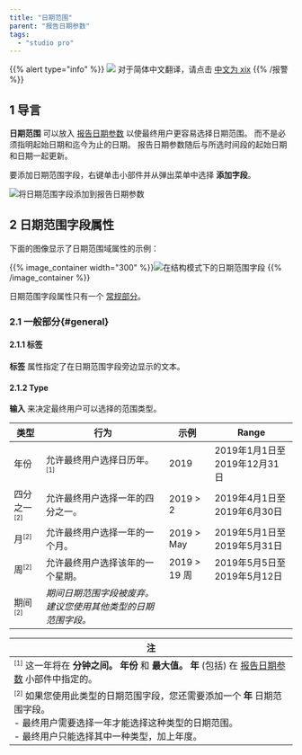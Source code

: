 ```yaml
---
title: "日期范围"
parent: "报告日期参数"
tags:
  - "studio pro"
---
```


{{% alert type="info" %}}
<img src="attachments/chinese-translation/china.png" style="display: inline-block; margin: 0" /> 对于简体中文翻译，请点击 [中文为 xix](https://cdn.mendix.tencent-cloud.com/documentation/refguide8/date-range-field.pdf)
{{% /报警 %}}

## 1 导言

**日期范围** 可以放入 [报告日期参数](report-date-parameter) 以使最终用户更容易选择日期范围。 而不是必须指明起始日期和迄今为止的日期。 报告日期参数随后与所选时间段的起始日期和日期一起更新。

要添加日期范围字段，右键单击小部件并从弹出菜单中选择 **添加字段**。

![将日期范围字段添加到报告日期参数](attachments/report-widgets/add-field.png)

## 2 日期范围字段属性

下面的图像显示了日期范围域属性的示例：

{{% image_container width="300" %}}![在结构模式下的日期范围字段](attachments/report-widgets/date-range-field-properties.png)
{{% /image_container %}}

日期范围字段属性只有一个 [常规部分](#general)。

### 2.1 一般部分{#general}

#### 2.1.1 标签

**标签** 属性指定了在日期范围字段旁边显示的文本。

#### 2.1.2 Type

**输入** 来决定最终用户可以选择的范围类型。

| 类型                                | 行为                                        | 示例          | Range                 |
| --------------------------------- | ----------------------------------------- | ----------- | --------------------- |
| 年份                                | 允许最终用户选择日历年。<sup><small>[1]</small></sup> | 2019        | 2019年1月1日至2019年12月31日 |
| 四分之一<sup><small>[2]</small></sup> | 允许最终用户选择一年的四分之一。                          | 2019 > 2    | 2019年4月1日至2019年6月30日  |
| 月<sup><small>[2]</small></sup>    | 允许最终用户选择一年的一个月。                           | 2019 > May  | 2019年5月1日至2019年5月31日  |
| 周<sup><small>[2]</small></sup>    | 允许最终用户选择该年的一个星期。                          | 2019 > 19 周 | 2019年5月5日至2019年5月12日  |
| 期间<sup><small>[2]</small></sup>   | *期间日期范围字段被废弃。 建议您使用其他类型的日期范围字段。*          |             |                       |

| **注**                                                                                                                                        |
| -------------------------------------------------------------------------------------------------------------------------------------------- |
| <sup><small>[1]</small></sup> 这一年将在 **分钟之间。 年份** 和 **最大值。 年** (包括) 在 [报告日期参数](report-date-parameter) 小部件中指定的。                                |
| <sup><small>[2]</small></sup> 如果您使用此类型的日期范围字段，您还需要添加一个 **年** 日期范围字段。<br />- 最终用户需要选择一年才能选择这种类型的日期范围。<br />- 最终用户只能选择其中一种类型，加上年度。 |
